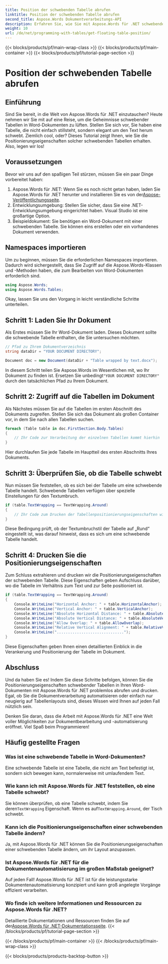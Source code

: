 ```yaml
---
title: Position der schwebenden Tabelle abrufen
linktitle: Position der schwebenden Tabelle abrufen
second_title: Aspose.Words Dokumentverarbeitungs-API
description: Erfahren Sie, wie Sie mit Aspose.Words für .NET schwebende Tabellenpositionen in Word-Dokumenten erhalten. Diese detaillierte Schritt-für-Schritt-Anleitung führt Sie durch alles, was Sie wissen müssen.
weight: 10
url: /de/net/programming-with-tables/get-floating-table-position/
---
```


{{< blocks/products/pf/main-wrap-class >}}
{{< blocks/products/pf/main-container >}}
{{< blocks/products/pf/tutorial-page-section >}}

# Position der schwebenden Tabelle abrufen

## Einführung

Sind Sie bereit, in die Welt von Aspose.Words für .NET einzutauchen? Heute nehmen wir Sie mit auf eine Reise, um die Geheimnisse schwebender Tabellen in Word-Dokumenten zu lüften. Stellen Sie sich vor, Sie haben eine Tabelle, die nicht einfach stillsteht, sondern elegant um den Text herum schwebt. Ziemlich cool, oder? Dieses Tutorial zeigt Ihnen, wie Sie die Positionierungseigenschaften solcher schwebenden Tabellen erhalten. Also, legen wir los!

## Voraussetzungen

Bevor wir uns auf den spaßigen Teil stürzen, müssen Sie ein paar Dinge vorbereitet haben:

1.  Aspose.Words für .NET: Wenn Sie es noch nicht getan haben, laden Sie Aspose.Words für .NET herunter und installieren Sie es von der[Aspose-Veröffentlichungsseite](https://releases.aspose.com/words/net/).
2. Entwicklungsumgebung: Stellen Sie sicher, dass Sie eine .NET-Entwicklungsumgebung eingerichtet haben. Visual Studio ist eine großartige Option.
3. Beispieldokument: Sie benötigen ein Word-Dokument mit einer schwebenden Tabelle. Sie können eins erstellen oder ein vorhandenes Dokument verwenden. 

## Namespaces importieren

Um zu beginnen, müssen Sie die erforderlichen Namespaces importieren. Dadurch wird sichergestellt, dass Sie Zugriff auf die Aspose.Words-Klassen und -Methoden haben, die zum Bearbeiten von Word-Dokumenten erforderlich sind.

```csharp
using Aspose.Words;
using Aspose.Words.Tables;
```

Okay, lassen Sie uns den Vorgang in leicht verständliche Schritte unterteilen.

## Schritt 1: Laden Sie Ihr Dokument

Als Erstes müssen Sie Ihr Word-Dokument laden. Dieses Dokument sollte die schwebende Tabelle enthalten, die Sie untersuchen möchten.

```csharp
// Pfad zu Ihrem Dokumentverzeichnis
string dataDir = "YOUR DOCUMENT DIRECTORY";

Document doc = new Document(dataDir + "Table wrapped by text.docx");
```

 In diesem Schritt teilen Sie Aspose.Words im Wesentlichen mit, wo Ihr Dokument zu finden ist. Ersetzen Sie unbedingt`"YOUR DOCUMENT DIRECTORY"` durch den tatsächlichen Pfad zu Ihrem Dokument.

## Schritt 2: Zugriff auf die Tabellen im Dokument

Als Nächstes müssen Sie auf die Tabellen im ersten Abschnitt des Dokuments zugreifen. Stellen Sie sich das Dokument als großen Container vor, in dem Sie nach allen Tabellen suchen.

```csharp
foreach (Table table in doc.FirstSection.Body.Tables)
{
    // Ihr Code zur Verarbeitung der einzelnen Tabellen kommt hierhin
}
```

Hier durchlaufen Sie jede Tabelle im Hauptteil des ersten Abschnitts Ihres Dokuments.

## Schritt 3: Überprüfen Sie, ob die Tabelle schwebt

Nun müssen Sie feststellen, ob es sich bei der Tabelle um eine schwebende Tabelle handelt. Schwebende Tabellen verfügen über spezielle Einstellungen für den Textumbruch.

```csharp
if (table.TextWrapping == TextWrapping.Around)
{
    // Ihr Code zum Drucken der Tabellenpositionierungseigenschaften wird hier eingefügt.
}
```

Diese Bedingung prüft, ob der Textumbruchstil der Tabelle auf „Rund“ eingestellt ist, was darauf hinweist, dass es sich um eine schwebende Tabelle handelt.

## Schritt 4: Drucken Sie die Positionierungseigenschaften

Zum Schluss extrahieren und drucken wir die Positionierungseigenschaften der schwebenden Tabelle. Diese Eigenschaften geben Aufschluss darüber, wo die Tabelle im Verhältnis zum Text und zur Seite positioniert ist.

```csharp
if (table.TextWrapping == TextWrapping.Around)
{
    Console.WriteLine("Horizontal Anchor: " + table.HorizontalAnchor);
    Console.WriteLine("Vertical Anchor: " + table.VerticalAnchor);
    Console.WriteLine("Absolute Horizontal Distance: " + table.AbsoluteHorizontalDistance);
    Console.WriteLine("Absolute Vertical Distance: " + table.AbsoluteVerticalDistance);
    Console.WriteLine("Allow Overlap: " + table.AllowOverlap);
    Console.WriteLine("Relative Vertical Alignment: " + table.RelativeVerticalAlignment);
    Console.WriteLine("..............................");
}
```

Diese Eigenschaften geben Ihnen einen detaillierten Einblick in die Verankerung und Positionierung der Tabelle im Dokument.

## Abschluss

Und da haben Sie es! Indem Sie diese Schritte befolgen, können Sie die Positionierungseigenschaften schwebender Tabellen in Ihren Word-Dokumenten mit Aspose.Words für .NET problemlos abrufen und drucken. Egal, ob Sie die Dokumentverarbeitung automatisieren oder einfach nur neugierig auf Tabellenlayouts sind, dieses Wissen wird Ihnen auf jeden Fall nützlich sein.

Denken Sie daran, dass die Arbeit mit Aspose.Words für .NET eine Welt voller Möglichkeiten zur Dokumentbearbeitung und -automatisierung eröffnet. Viel Spaß beim Programmieren!

## Häufig gestellte Fragen

### Was ist eine schwebende Tabelle in Word-Dokumenten?
Eine schwebende Tabelle ist eine Tabelle, die nicht am Text befestigt ist, sondern sich bewegen kann, normalerweise mit umlaufendem Text.

### Wie kann ich mit Aspose.Words für .NET feststellen, ob eine Tabelle schwebt?
 Sie können überprüfen, ob eine Tabelle schwebt, indem Sie deren`TextWrapping` Eigenschaft. Wenn es auf`TextWrapping.Around`, der Tisch schwebt.

### Kann ich die Positionierungseigenschaften einer schwebenden Tabelle ändern?
Ja, mit Aspose.Words für .NET können Sie die Positionierungseigenschaften einer schwebenden Tabelle ändern, um ihr Layout anzupassen.

### Ist Aspose.Words für .NET für die Dokumentenautomatisierung im großen Maßstab geeignet?
Auf jeden Fall! Aspose.Words für .NET ist für die leistungsstarke Dokumentenautomatisierung konzipiert und kann groß angelegte Vorgänge effizient verarbeiten.

### Wo finde ich weitere Informationen und Ressourcen zu Aspose.Words für .NET?
Detaillierte Dokumentationen und Ressourcen finden Sie auf der[Aspose.Words für .NET-Dokumentationsseite](https://reference.aspose.com/words/net/).
{{< /blocks/products/pf/tutorial-page-section >}}

{{< /blocks/products/pf/main-container >}}
{{< /blocks/products/pf/main-wrap-class >}}

{{< blocks/products/products-backtop-button >}}
